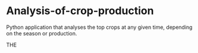 # Analysis-of-crop-production
Python application that analyses the top crops at any given time, depending on the season or production.

THE 
